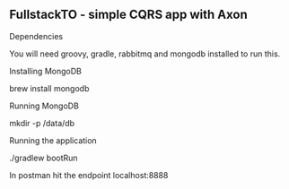 ## FullstackTO - simple CQRS app with Axon

Dependencies

You will need groovy, gradle, rabbitmq and mongodb installed to run this.

Installing MongoDB

brew install mongodb

Running MongoDB

mkdir -p /data/db

Running the application

./gradlew bootRun

In postman hit the endpoint localhost:8888